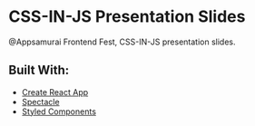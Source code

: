 # CSS-IN-JS Presentation Slides
@Appsamurai Frontend Fest, CSS-IN-JS presentation slides.

## Built With:
- [Create React App](https://create-react-app.dev/)
- [Spectacle](https://formidable.com/open-source/spectacle/)
- [Styled Components](https://styled-components.com/)
